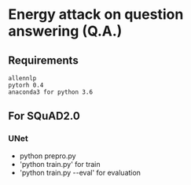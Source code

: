 # Energy attack on question answering (Q.A.)

## Requirements
```
allennlp
pytorh 0.4
anaconda3 for python 3.6
```

## For SQuAD2.0
### UNet
<!-- run '''bash download.sh''' to download the dataset and install some necessary packages. -->
- python prepro.py
- 'python train.py' for train
- 'python train.py --eval' for evaluation

